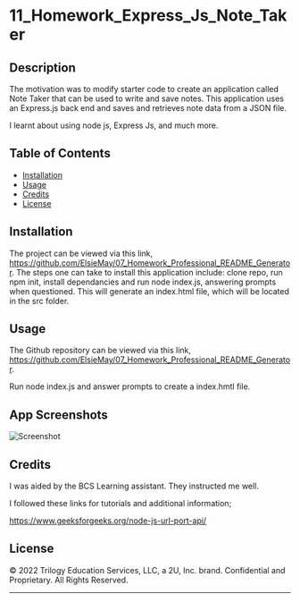 # 11_Homework_Express_Js_Note_Taker

## Description

The motivation was to modify starter code to create an application called Note Taker that can be used to write and save notes. This application uses an Express.js back end and saves and retrieves note data from a JSON file.

I learnt about using node js, Express Js, and much more.

## Table of Contents

- [Installation](#installation)
- [Usage](#usage)
- [Credits](#credits)
- [License](#license)

## Installation

The project can be viewed via this link, https://github.com/ElsieMay/07_Homework_Professional_README_Generator. The steps one can take to install this application include: clone repo, run npm init, install dependancies and run node index.js, answering prompts when questioned. This will generate an index.html file, which will be located in the src folder.

## Usage

The Github repository can be viewed via this link, https://github.com/ElsieMay/07_Homework_Professional_README_Generator.

Run node index.js and answer prompts to create a index.hmtl file.

## App Screenshots

![Screenshot](https://github.com/ElsieMay/10_Homework_Team_Profile_Generator/blob/main/images/Screen%20Shot%202022-05-07%20at%209.00.13%20am.png)

## Credits

I was aided by the BCS Learning assistant. They instructed me well.

I followed these links for tutorials and additional information;

https://www.geeksforgeeks.org/node-js-url-port-api/<br>

## License

© 2022 Trilogy Education Services, LLC, a 2U, Inc. brand. Confidential and Proprietary. All Rights Reserved.

---
